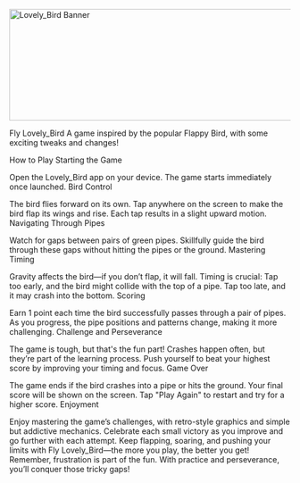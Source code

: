 [<img src="https://encrypted-tbn0.gstatic.com/images?q=tbn:ANd9GcRujYHnxyy_HNaCrnRQpuG5ydjjNN_GyVzKa6EWM4dzx8eMHs_fV6o1Q5izqLdKQh9Z0g&usqp=CAU" alt="Lovely_Bird Banner" width="1080" height="200">](https://link-to-your-game.com)

Fly Lovely_Bird
A game inspired by the popular Flappy Bird, with some exciting tweaks and changes!

How to Play
Starting the Game

Open the Lovely_Bird app on your device.
The game starts immediately once launched.
Bird Control

The bird flies forward on its own.
Tap anywhere on the screen to make the bird flap its wings and rise. Each tap results in a slight upward motion.
Navigating Through Pipes

Watch for gaps between pairs of green pipes.
Skillfully guide the bird through these gaps without hitting the pipes or the ground.
Mastering Timing

Gravity affects the bird—if you don’t flap, it will fall.
Timing is crucial: Tap too early, and the bird might collide with the top of a pipe. Tap too late, and it may crash into the bottom.
Scoring

Earn 1 point each time the bird successfully passes through a pair of pipes.
As you progress, the pipe positions and patterns change, making it more challenging.
Challenge and Perseverance

The game is tough, but that's the fun part! Crashes happen often, but they’re part of the learning process.
Push yourself to beat your highest score by improving your timing and focus.
Game Over

The game ends if the bird crashes into a pipe or hits the ground.
Your final score will be shown on the screen.
Tap "Play Again" to restart and try for a higher score.
Enjoyment

Enjoy mastering the game’s challenges, with retro-style graphics and simple but addictive mechanics.
Celebrate each small victory as you improve and go further with each attempt.
Keep flapping, soaring, and pushing your limits with Fly Lovely_Bird—the more you play, the better you get!
Remember, frustration is part of the fun. With practice and perseverance, you’ll conquer those tricky gaps!


